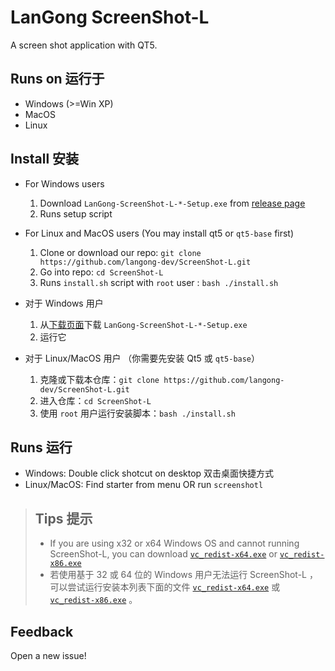 # LanGong ScreenShot-L

A screen shot application with QT5.

## Runs on 运行于

- Windows (>=Win XP)
- MacOS
- Linux

## Install 安装

- For Windows users
  1. Download `LanGong-ScreenShot-L-*-Setup.exe` from [release page](https://github.com/langong-dev/ScreenShot-L/releases)
  2. Runs setup script
- For Linux and MacOS users (You may install qt5 or `qt5-base` first)
  1. Clone or download our repo: `git clone https://github.com/langong-dev/ScreenShot-L.git`
  2. Go into repo: `cd ScreenShot-L`
  3. Runs `install.sh` script with `root` user : `bash ./install.sh`

- 对于 Windows 用户
  1. 从[下载页面](https://github.com/langong-dev/ScreenShot-L/releases)下载 `LanGong-ScreenShot-L-*-Setup.exe`
  2. 运行它
- 对于 Linux/MacOS 用户 （你需要先安装 Qt5 或 `qt5-base`）
  1. 克隆或下载本仓库：`git clone https://github.com/langong-dev/ScreenShot-L.git`
  2. 进入仓库：`cd ScreenShot-L`
  3. 使用 `root` 用户运行安装脚本：`bash ./install.sh`

## Runs 运行

- Windows: Double click shotcut on desktop 双击桌面快捷方式
- Linux/MacOS: Find starter from menu OR run `screenshotl`

> ## Tips 提示
> 
> - If you are using x32 or x64 Windows OS and cannot running ScreenShot-L, you can download [`vc_redist-x64.exe`](https://github.com/langong-dev/vc/raw/main/vc_redist.x64.exe) or [`vc_redist-x86.exe`](https://github.com/langong-dev/vc/raw/main/vc_redist.x86.exe)
> - 若使用基于 32 或 64 位的 Windows 用户无法运行 ScreenShot-L ，可以尝试运行安装本列表下面的文件 [`vc_redist-x64.exe`](https://github.com/langong-dev/vc/raw/main/vc_redist.x64.exe) 或 [`vc_redist-x86.exe`](https://github.com/langong-dev/vc/raw/main/vc_redist.x86.exe) 。

## Feedback

Open a new issue!
